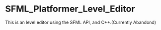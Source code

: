 # SFML_Platformer_Level_Editor
This is an level editor using the SFML API, and C++.(Currently Abandond)
